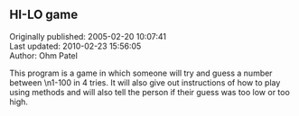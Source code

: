 ## HI-LO game  
Originally published: 2005-02-20 10:07:41  
Last updated: 2010-02-23 15:56:05  
Author: Ohm Patel  
  
 This program is a game in which someone will try and guess a number between\n1-100 in 4 tries. It will also give out instructions of how to play using methods and will also tell the person if their guess was too low or too high.